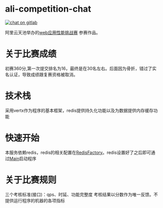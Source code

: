 # ali-competition-chat
[![chat on gitlab](https://img.shields.io/gitter/room/mampod/payment?logo=github)](https://github.com/scientificCommunity/blog-sample/issues)

阿里云天池举办的[web应用性能挑战赛](https://tianchi.aliyun.com/competition/entrance/531907/rankingList/1) 参赛作品。

# 关于比赛成绩
初赛360分,第一次提交排名为16，最终是在30名左右。后面因为骨折，错过了实名认证，导致成绩跟复赛资格被取消。

# 技术栈
采用vertx作为程序的基本框架，redis提供持久化功能以及为数据提供内存缓存功能

# 快速开始
本服务依赖redis，redis的相关配置在[RedisFactory](src/main/kotlin/org/baichuan/chat/service/RedisFactory.kt)。redis设置好了之后即可通过[Main](src/main/kotlin/org/baichuan/chat/Main.kt)启动程序

# 关于比赛规则
三个考核标准(接口)：qps、时延、功能完整度
考核结果以分数作为唯一反馈。不提供运行程序的机器的各项指标
